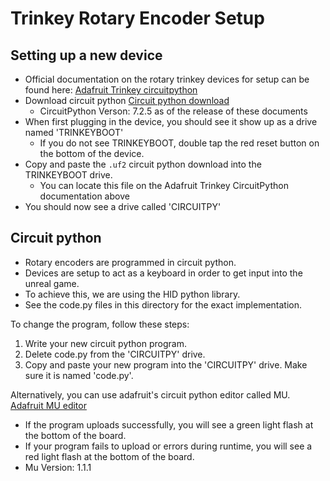 # Trinkey Rotary Encoder Setup

## Setting up a new device
- Official documentation on the rotary trinkey devices for setup can be found here: [Adafruit Trinkey circuitpython](https://learn.adafruit.com/adafruit-rotary-trinkey/circuitpython)
- Download circuit python [Circuit python download](https://learn.adafruit.com/welcome-to-circuitpython/installing-circuitpython)
    - CircuitPython Verson: 7.2.5 as of the release of these documents
- When first plugging in the device, you should see it show up as a drive named 'TRINKEYBOOT'
    - If you do not see TRINKEYBOOT, double tap the red reset button on the bottom of the device.
- Copy and paste the `.uf2` circuit python download into the TRINKEYBOOT drive.
    - You can locate this file on the Adafruit Trinkey CircuitPython documentation above
- You should now see a drive called 'CIRCUITPY'

## Circuit python
- Rotary encoders are programmed in circuit python.
- Devices are setup to act as a keyboard in order to get input into the unreal game.
- To achieve this, we are using the HID python library.
- See the code.py files in this directory for the exact implementation.

To change the program, follow these steps:
1. Write your new circuit python program.
2. Delete code.py from the 'CIRCUITPY' drive.
3. Copy and paste your new program into the 'CIRCUITPY' drive. Make sure it is named 'code.py'.

Alternatively, you can use adafruit's circuit python editor called MU. [Adafruit MU editor](https://learn.adafruit.com/adafruit-rotary-trinkey/installing-mu-editor)

- If the program uploads successfully, you will see a green light flash at the bottom of the board.
- If your program fails to upload or errors during runtime, you will see a red light flash at the bottom of the board.
- Mu Version: 1.1.1



